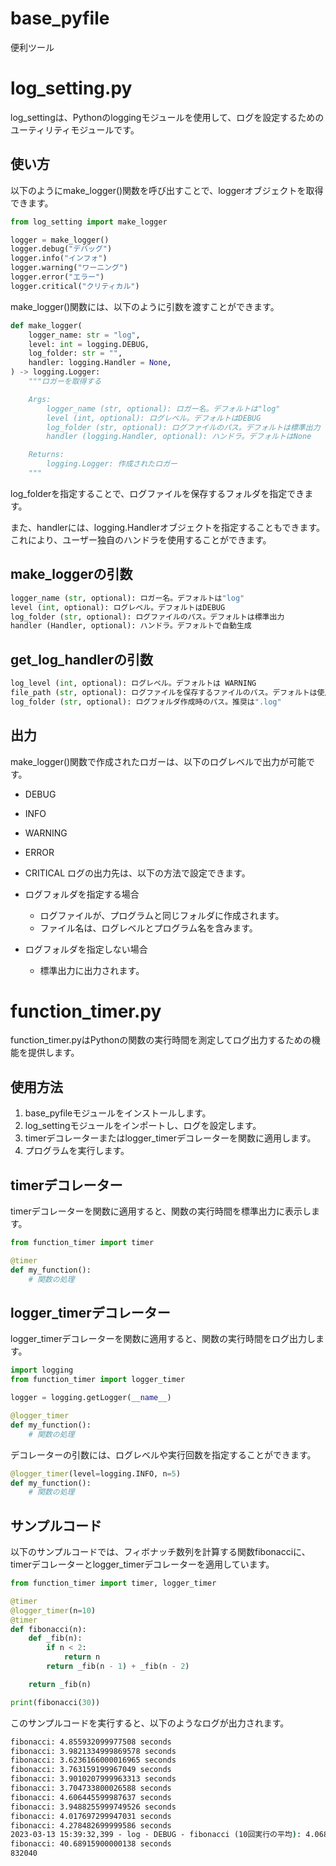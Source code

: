 # base_pyfile
便利ツール
# log_setting.py
log_settingは、Pythonのloggingモジュールを使用して、ログを設定するためのユーティリティモジュールです。

## 使い方
以下のようにmake_logger()関数を呼び出すことで、loggerオブジェクトを取得できます。
```python
from log_setting import make_logger

logger = make_logger()
logger.debug("デバッグ")
logger.info("インフォ")
logger.warning("ワーニング")
logger.error("エラー")
logger.critical("クリティカル")
```
make_logger()関数には、以下のように引数を渡すことができます。
```python
def make_logger(
    logger_name: str = "log",
    level: int = logging.DEBUG,
    log_folder: str = "",
    handler: logging.Handler = None,
) -> logging.Logger:
    """ロガーを取得する

    Args:
        logger_name (str, optional): ロガー名。デフォルトは"log"
        level (int, optional): ログレベル。デフォルトはDEBUG
        log_folder (str, optional): ログファイルのパス。デフォルトは標準出力
        handler (logging.Handler, optional): ハンドラ。デフォルトはNone

    Returns:
        logging.Logger: 作成されたロガー
    """
```
log_folderを指定することで、ログファイルを保存するフォルダを指定できます。

また、handlerには、logging.Handlerオブジェクトを指定することもできます。これにより、ユーザー独自のハンドラを使用することができます。
## make_loggerの引数
```python
logger_name (str, optional): ロガー名。デフォルトは"log"
level (int, optional): ログレベル。デフォルトはDEBUG
log_folder (str, optional): ログファイルのパス。デフォルトは標準出力
handler (Handler, optional): ハンドラ。デフォルトで自動生成
```
## get_log_handlerの引数
```python
log_level (int, optional): ログレベル。デフォルトは WARNING
file_path (str, optional): ログファイルを保存するファイルのパス。デフォルトは使用したプログラム
log_folder (str, optional): ログフォルダ作成時のパス。推奨は".log"
```
## 出力
make_logger()関数で作成されたロガーは、以下のログレベルで出力が可能です。

* DEBUG
* INFO
* WARNING
* ERROR
* CRITICAL
ログの出力先は、以下の方法で設定できます。

* ログフォルダを指定する場合
    * ログファイルが、プログラムと同じフォルダに作成されます。
    * ファイル名は、ログレベルとプログラム名を含みます。
* ログフォルダを指定しない場合
    * 標準出力に出力されます。

# function_timer.py
function_timer.pyはPythonの関数の実行時間を測定してログ出力するための機能を提供します。
## 使用方法
1. base_pyfileモジュールをインストールします。
2. log_settingモジュールをインポートし、ログを設定します。
3. timerデコレーターまたはlogger_timerデコレーターを関数に適用します。
4. プログラムを実行します。
## timerデコレーター
timerデコレーターを関数に適用すると、関数の実行時間を標準出力に表示します。
```python
from function_timer import timer

@timer
def my_function():
    # 関数の処理
```
## logger_timerデコレーター
logger_timerデコレーターを関数に適用すると、関数の実行時間をログ出力します。
```python
import logging
from function_timer import logger_timer

logger = logging.getLogger(__name__)

@logger_timer
def my_function():
    # 関数の処理
```
デコレーターの引数には、ログレベルや実行回数を指定することができます。
```python
@logger_timer(level=logging.INFO, n=5)
def my_function():
    # 関数の処理
```
## サンプルコード
以下のサンプルコードでは、フィボナッチ数列を計算する関数fibonacciに、timerデコレーターとlogger_timerデコレーターを適用しています。
```python
from function_timer import timer, logger_timer

@timer
@logger_timer(n=10)
@timer
def fibonacci(n):
    def _fib(n):
        if n < 2:
            return n
        return _fib(n - 1) + _fib(n - 2)

    return _fib(n)

print(fibonacci(30))
```
このサンプルコードを実行すると、以下のようなログが出力されます。
```cmd
fibonacci: 4.855932099977508 seconds
fibonacci: 3.9821334999869578 seconds
fibonacci: 3.6236166000016965 seconds
fibonacci: 3.763159199967049 seconds
fibonacci: 3.9010207999963313 seconds
fibonacci: 3.704733800026588 seconds
fibonacci: 4.606445599987637 seconds
fibonacci: 3.9488255999749526 seconds
fibonacci: 4.017697299947031 seconds
fibonacci: 4.278482699999586 seconds
2023-03-13 15:39:32,399 - log - DEBUG - fibonacci (10回実行の平均): 4.068646910000825 seconds
fibonacci: 40.68915900000138 seconds
832040
```
